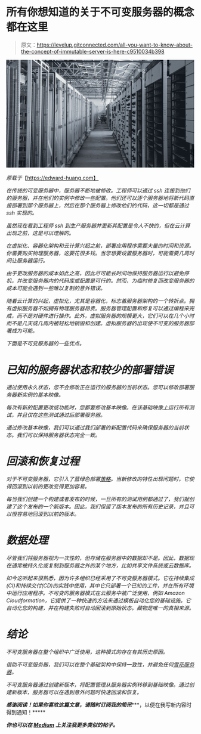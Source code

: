 # 所有你想知道的关于不可变服务器的概念都在这里

> 原文：<https://levelup.gitconnected.com/all-you-want-to-know-about-the-concept-of-immutable-server-is-here-c9510034b398>

![](img/0e813401d16fbe4e19fd5a16c5127ce7.png)

*原载于*【https://edward-huang.com】

*在传统的可变服务器中，服务器不断地被修改。工程师可以通过 ssh 连接到他们的服务器，并在他们的实例中修改一些配置。他们还可以逐个服务器地将新代码直接部署到那个服务器上，然后在那个服务器上修改他们的代码，这一切都是通过 ssh 实现的。*

*虽然现在看到工程师 ssh 到生产服务器并更新其配置是令人不快的，但在云计算出现之前，这是可以理解的。*

*在虚拟化、容器化架构和云计算兴起之前，部署应用程序需要大量的时间和资源。你需要购买物理服务器，这要花很多钱。当您想要设置服务器时，可能需要几周时间让服务器运行。*

*由于更改服务器的成本如此之高，因此尽可能长时间地保持服务器运行以避免停机，并改变服务器内的代码库或配置是可行的。然而，为临时修复而改变服务器的成本可能会遇到一些难以复制的意外错误。*

*随着云计算的兴起，虚拟化，尤其是容器化，标志着服务器架构的一个转折点。拥有虚拟服务器不如拥有物理服务器昂贵。服务器管理配置和修复可以通过编程来完成，而不是对硬件进行操作。此外，虚拟服务器的规模更大，它们可以在几个小时而不是几天或几周内被轻松地销毁和创建。虚拟服务器的出现使不可变的服务器部署成为可能。*

*下面是不可变服务器的一些优点。*

# *已知的服务器状态和较少的部署错误*

*通过使用永久状态，您不会修改正在运行的服务器的当前状态。您可以修改部署服务器新实例的基本映像。*

*每次有新的配置更改或功能时，您都要修改基本映像。在该基础映像上运行所有测试，并且仅在这些测试通过后部署服务器。*

*通过修改基本映像，我们可以通过我们部署的新配置代码来确保服务器的当前状态。我们可以保持服务器状态完全一致。*

# *回滚和恢复过程*

*对于不可变服务器，它引入了蓝绿色部署[策略](https://martinfowler.com/bliki/BlueGreenDeployment.html)。当新修改的特性出现问题时，它使得回滚到以前的更改变得更加容易。*

*每当我们创建一个构建或者发布的时候，一旦所有的测试用例都通过了，我们就创建了这个发布的一个新版本。因此，我们保留了版本发布的所有历史记录，并且可以很容易地回滚到以前的版本。*

# *数据处理*

*尽管我们将服务器视为一次性的，但存储在服务器中的数据却不是。因此，数据现在通常被持久化或复制到服务器之外的某个地方，比如共享文件系统或云数据库。*

*如今这听起来很熟悉，因为许多组织已经采用了不可变服务器模式。它在持续集成(CI)和持续交付(CD)的实践中使用，其中它只部署一个已知的工件，并在所有环境中运行应用程序。不可变的服务器模式在云服务中被广泛使用，例如 Amazon Cloudformation，它提供了一种快速的方法来通过模板自动化您的基础设施。它自动化您的构建，并在构建失败时自动回滚到原始状态。藏物是唯一的真相来源。*

# *结论*

*不可变服务器在整个组织中广泛使用，这种模式的存在有其历史原因。*

*借助不可变服务器，我们可以在整个基础架构中保持一致性，并避免任何[雪花服务器](https://martinfowler.com/bliki/SnowflakeServer.html)。*

*不可变服务器通过创建新版本，将配置管理从服务器实例转移到基础映像。通过创建新版本，服务器可以在遇到意外问题时快速回滚和恢复。*

***感谢阅读！如果你喜欢这篇文章，请随时订阅我的简讯**[](https://edward-huang.com/subscribe/)****，以便在我写新内容时得到通知！*****

***你也可以在 [Medium](https://medium.com/@edwardgunawan880) 上关注我更多类似的帖子。***